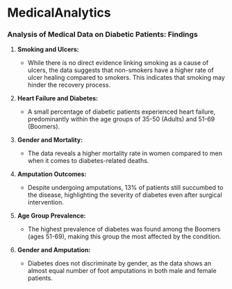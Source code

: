 # MedicalAnalytics


### **Analysis of Medical Data on Diabetic Patients: Findings**

1. **Smoking and Ulcers:** 
   - While there is no direct evidence linking smoking as a cause of ulcers, the data suggests that non-smokers have a higher rate of ulcer healing compared to smokers. This indicates that smoking may hinder the recovery process.

2. **Heart Failure and Diabetes:**
   - A small percentage of diabetic patients experienced heart failure, predominantly within the age groups of 35-50 (Adults) and 51-69 (Boomers).

3. **Gender and Mortality:**
   - The data reveals a higher mortality rate in women compared to men when it comes to diabetes-related deaths.

4. **Amputation Outcomes:**
   - Despite undergoing amputations, 13% of patients still succumbed to the disease, highlighting the severity of diabetes even after surgical intervention.

5. **Age Group Prevalence:**
   - The highest prevalence of diabetes was found among the Boomers (ages 51-69), making this group the most affected by the condition.

6. **Gender and Amputation:**
   - Diabetes does not discriminate by gender, as the data shows an almost equal number of foot amputations in both male and female patients.
